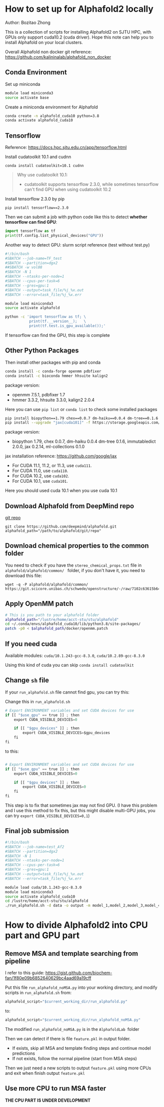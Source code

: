 # How to set up for Alphafold2 locally

Author: Bozitao Zhong



This is a collection of scripts for installing Alphafold2 on SJTU HPC, with GPUs only support cuda10.2 (cuda driver). Hope this note can help you to install Alphafold on your local clusters.

Overall Alphafold non docker git reference: https://github.com/kalininalab/alphafold_non_docker



## Conda Environment

Set up miniconda

```bash
module load miniconda3
source activate base
```



Create a miniconda environment for Alphafold

```bash
conda create -n alphafold_cuda10 python=3.8
conda activate alphafold_cuda10
```



## Tensorflow

Reference: https://docs.hpc.sjtu.edu.cn/app/tensorflow.html



Install cudatoolkit 10.1 and cudnn

```
conda install cudatoolkit=10.1 cudnn
```

> Why use cudatoolkit 10.1:
>
> - cudatoolkit supports tensorflow 2.3.0, while sometimes tensorflow can't find GPU when using cudatoolkit 10.2 



Install tensorflow 2.3.0 by pip

```
pip install tensorflow==2.3.0
```



Then we can submit a job with python code like this to detect **whether tensorflow can find GPU**:

```python
import tensorflow as tf
print(tf.config.list_physical_devices("GPU"))
```



Another way to detect GPU: slurm script reference (test without test.py)

```bash
#!/bin/bash
#SBATCH --job-name=TF_test
#SBATCH --partition=dgx2
##SBATCH -w vol08
#SBATCH -N 1
#SBATCH --ntasks-per-node=1
#SBATCH --cpus-per-task=6
#SBATCH --gres=gpu:1
#SBATCH --output=task_file/%j_%x.out
#SBATCH --error=task_file/%j_%x.err

module load miniconda3
source activate alphafold

python -c 'import tensorflow as tf; \
           print(tf.__version__);   \
           print(tf.test.is_gpu_available());'
```



If tensorflow can find the GPU, this step is complete



## Other Python Packages

Then install other packages with pip and conda

```bash
conda install -c conda-forge openmm pdbfixer
conda install -c bioconda hmmer hhsuite kalign2
```

package version: 

- openmm 7.5.1, pdbfixer 1.7
- hmmer 3.3.2, hhsuite 3.3.0, kalign2 2.0.4



Here you can use `pip list` or `conda list` to check some installed packages



```bash
pip install biopython==1.79 chex==0.0.7 dm-haiku==0.0.4 dm-tree==0.1.6 immutabledict==2.0.0 jax==0.2.14 ml-collections==0.1.0
pip install --upgrade "jax[cuda101]" -f https://storage.googleapis.com/jax-releases/jax_releases.html
```

package version: 

- biopython 1.79, chex 0.0.7, dm-haiku 0.0.4 dm-tree 0.1.6, immutabledict 2.0.0, jax 0.2.14, ml-collections 0.1.0



jax installation reference: https://github.com/google/jax

- For CUDA 11.1, 11.2, or 11.3, use `cuda111`.
- For CUDA 11.0, use `cuda110`.
- For CUDA 10.2, use `cuda102`.
- For CUDA 10.1, use `cuda101`.

Here you should used cuda 10.1 when you use cuda 10.1



## Download Alphafold from DeepMind repo

[git repo](https://github.com/deepmind/alphafold.git)

```
git clone https://github.com/deepmind/alphafold.git
alphafold_path="/path/to/alphafold/git/repo"
```



## Download chemical properties to the common folder

You need to check if you have the  `stereo_chemical_props.txt`  file in `alphafold/alphafold/common/ ` folder, if you don't have it, you need to download this file:

```
wget -q -P alphafold/alphafold/common/ https://git.scicore.unibas.ch/schwede/openstructure/-/raw/7102c63615b64735c4941278d92b554ec94415f8/modules/mol/alg/src/stereo_chemical_props.txt
```



## Apply OpenMM patch

```bash
# This is you path to your alphafold folder
alphafold_path="/lustre/home/acct-stu/stu/alphafold"
cd ~/.conda/envs/alphafold_cuda10/lib/python3.8/site-packages/
patch -p0 < $alphafold_path/docker/openmm.patch
```





## If you need cuda

Available modules: `cuda/10.1.243-gcc-8.3.0`, `cuda/10.2.89-gcc-8.3.0`

Using this kind of cuda you can skip `conda install cudatoolkit`



## Change `sh` file

If your `run_alphafold.sh` file cannot find gpu, you can try this:

Change this in `run_alphafold.sh`

```python
# Export ENVIRONMENT variables and set CUDA devices for use
if [[ "$use_gpu" == true ]] ; then
    export CUDA_VISIBLE_DEVICES=0

    if [[ "$gpu_devices" ]] ; then
        export CUDA_VISIBLE_DEVICES=$gpu_devices
    fi
fi
```

to this:

```python

# Export ENVIRONMENT variables and set CUDA devices for use
if [[ "$use_gpu" == true ]] ; then
    export CUDA_VISIBLE_DEVICES=0

    if [[ "$gpu_devices" ]] ; then
        export CUDA_VISIBLE_DEVICES=0
    fi
fi
```

This step is to fix that sometimes jax may not find GPU. (I have this problem and I use this method to fix this, but this might disable multi-GPU jobs, you can try `export CUDA_VISIBLE_DEVICES=0,1`)





## Final job submission

```bash
#!/bin/bash
#SBATCH --job-name=test_Af2
#SBATCH --partition=dgx2
#SBATCH -N 1
#SBATCH --ntasks-per-node=1
#SBATCH --cpus-per-task=6
#SBATCH --gres=gpu:1
#SBATCH --output=task_file/%j_%x.out
#SBATCH --error=task_file/%j_%x.err 

module load cuda/10.1.243-gcc-8.3.0
module load miniconda3
source activate alphafold_cuda10
cd /lustre/home/acct-stu/stu/alphafold
./run_alphafold.sh -d data -o output -m model_1,model_2,model_3,model_4,model_5 -f input/test.fasta -t 2021-07-27


```



# How to divide Alphafold2 into CPU part and GPU part

## Remove MSA and template searching from pipeline

I refer to this guide: https://gist.github.com/biochem-fan/1f80e09b6852640629bc4aad69a19cff

Put this file `run_alphafold_noMSA.py` into your working directory, and modify scripts in `run_alphafold.sh` from:

```python
alphafold_script="$current_working_dir/run_alphafold.py"
```

to:

```python
alphafold_script="$current_working_dir/run_alphafold_noMSA.py"
```

The modified `run_alphafold_noMSA.py` is in the `AlphafoldLab `folder 



Then we can detect if there is file `feature.pkl` in output folder.

- If exists, skip all MSA and template finding steps and continue model predictions
- If not exists, follow the normal pipeline (start from MSA steps)



Then we just need a new scripts to output `feature.pkl` using more CPUs and exit when finish output `feature.pkl`

## Use more CPU to run MSA faster

**THE CPU PART IS UNDER DEVELOPMENT**

